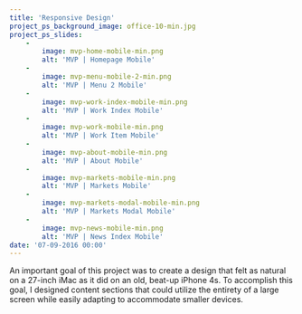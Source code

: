 ```yaml
---
title: 'Responsive Design'
project_ps_background_image: office-10-min.jpg
project_ps_slides:
    -
        image: mvp-home-mobile-min.png
        alt: 'MVP | Homepage Mobile'
    -
        image: mvp-menu-mobile-2-min.png
        alt: 'MVP | Menu 2 Mobile'
    -
        image: mvp-work-index-mobile-min.png
        alt: 'MVP | Work Index Mobile'
    -
        image: mvp-work-mobile-min.png
        alt: 'MVP | Work Item Mobile'
    -
        image: mvp-about-mobile-min.png
        alt: 'MVP | About Mobile'
    -
        image: mvp-markets-mobile-min.png
        alt: 'MVP | Markets Mobile'
    -
        image: mvp-markets-modal-mobile-min.png
        alt: 'MVP | Markets Modal Mobile'
    -
        image: mvp-news-mobile-min.png
        alt: 'MVP | News Index Mobile'
date: '07-09-2016 00:00'
---
```


An important goal of this project was to create a design that felt as natural on a 27-inch iMac as it did on an old, beat-up iPhone 4s. To accomplish this goal, I designed content sections that could utilize the entirety of a large screen while easily adapting to accommodate smaller devices.